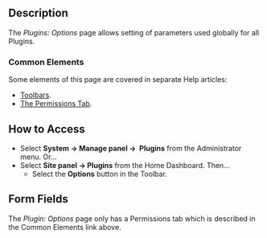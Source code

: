 <!-- Filename: Help4.x:Plugin:_Options / Display title: Plugin: Options -->

## Description

The *Plugins: Options* page allows setting of parameters used globally
for all Plugins.

### Common Elements

Some elements of this page are covered in separate Help articles:

* [Toolbars](jdocmanual?article=help/common-elements/toolbars).
* [The Permissions Tab](jdocmanual?article=help/common-elements/edit-permissions).

## How to Access

- Select **System → Manage panel →  Plugins** from the Administrator menu. Or...
- Select **Site panel → Plugins** from the Home Dashboard. Then...
  - Select the **Options** button in the Toolbar.

## Form Fields

The *Plugin: Options* page only has a Permissions tab which is described in the
Common Elements link above.
